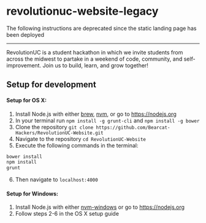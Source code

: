 # revolutionuc-website-legacy

The following instructions are deprecated since the static landing page has been deployed

----

RevolutionUC is a student hackathon in which we invite students from across the midwest
to partake in a weekend of code, community, and self-improvement. Join us to build, learn,
and grow together!

## Setup for development

#### Setup for OS X:

1. Install Node.js with either [brew](http://brew.sh/), [nvm](https://github.com/creationix/nvm), or go to https://nodejs.org
2. In your terminal run `npm install -g grunt-cli` and `npm install -g bower`
3. Clone the repository `git clone https://github.com/Bearcat-Hackers/RevolutionUC-Website.git`
4. Navigate to the repository `cd RevolutionUC-Website`
5. Execute the following commands in the terminal:

```sh
bower install
npm install
grunt
```

6. Then navigate to `localhost:4000`

#### Setup for Windows:

1. Install Node.js with either [nvm-windows](https://github.com/coreybutler/nvm-windows) or go to https://nodejs.org
2. Follow steps 2-6 in the OS X setup guide
